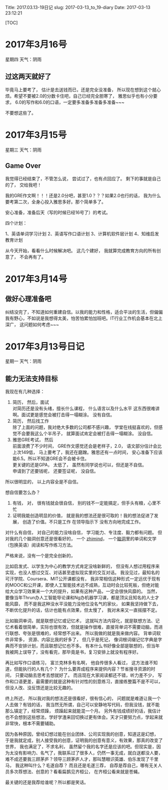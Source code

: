 Title: 2017.03.13-19日记
slug: 2017-03-13_to_19-diary
Date: 2017-03-13 23:12:21   

[TOC]

# 2017年3月16号

星期四 天气：阴雨

## 过这两天就好了

毕竟马上要考了， 估计是去送钱而已，还是完全没准备， 所以现在想到这个就心烦。希望不要被2.0的分数卡住吧，自己已经完全胆寒了， 雅思似乎也有小分要求， 6.0的写作和6.0的口语，一定要多准备多准备多准备~~~

不要想这些了。

# 2017年3月15号

星期三 天气：阴雨

## Game Over

我觉得已经结束了，不管怎么说， 尝试过了，也有点回应了。 剩下的事就是自己的了， 交给我吧！

我的GRE作文啊！！！还是2.0分吧，甚至1.0？？？如果2.0也行的话， 我为什么要考第二次，全身心投入雅思多好。那个简单多了。

安心准备，准备后天（写的时候已经16号了）的考试。

四个计划：

1、英语单词学习计划
2、英语写作口语计划
3、计算机软件层计划 ​​​
4、知维启发教育计划

从今天开始，看看什么时候解决吧。 这几个建好， 我就算完成教育方向的所有创意了， 不会再有了。

# 2017年3月14号

## 做好心理准备吧

纠结没完了，不知道如何重建自信。以我的能力和性格，适合平淡的生活，但偏偏我有野心，不如说是我想得太美，怕苦怕累怕加班吧。IT行业工作机会基本在北上深广， 这问题如何考虑~~~

# 2017年3月13号日记

星期一 天气：阴雨

## 能力无法支持目标

我现在有几种选择：

1. 简历， 然后，面试    
    对简历还是没有头绪，擅长什么课程， 什么语言以及什么水平 这东西很难讲啊。面试更是感觉会被打击得一塌糊涂。 没有自信。
2. 简历， 然后找工作  
    除了上面的问题，我对绝大多数的公司都不感兴趣， 学堂在线挺喜欢的，但感觉不会要我这么个半吊子， 就算面试肯定会被打击得一塌糊涂。 没自信。
3. 雅思GRE考试， 然后  
    前面浪费了不少时间， GRE作文感觉还会是老样子，2.0， 语文部分估计会比上次149低， 马上要考了，我还在磨蹭。雅思还有一点时间， 安心准备下应该能6.5。所以不知道GRE会不会被卡住。  
    更关键的还是GPA， 太低了， 虽然有同学说也可以，但还是不自信。  
    申请到了还要钱呢， 还要签证呢， 没自信。

所以很明显的， 以上内容全是不自信。

想自信要怎么办？

1. 有钱， 对， 很有钱就会很自信， 别的钱不一定能搞定，但手头有粮，心里不忙
2. 证明我能创造明显的价值， 就是我的想法还是很可取的！我的想法促进了发展， 创造了价值。不只是工作 在领导指示下 没有方向地完成工作。

对什么有自信， 对自己的能力没啥自信， 学习能力、专注度、毅力都有问题。 但对我的几个脑洞创意还是很看好的， 一个 [zhimind](http://blog.zhimind.com/zhimind-entire-solution.html)， 一个[脑洞](http://blog.zhimind.com/NaoDong-list.html)里的单词和文学（包换英语）阅读和写作练习方法。

严格来说，没有一个是完全创新的， 

比如启发式、以学生为中心的教学方式肯定没啥新鲜的， 但没有人想过用程序来实现，也没人想过交互、对话甚至虚拟现实里的交互对话。 我没见过，最知名的可汗学院、Coursera、MIT公开课都没有， 我非常相信这种形式一定远优于现有的MOOC和公开课，即使人工智能技术远不成熟，互动时会比较死板，但绝对能给大众学习效果来一个大的提升，如果有这种产品，一定会很快风靡的。 当然，要像当年Thrun办人工智能导论课和Ng办机器学习课，都是顶尖且知名的人士才能风靡， 而不是我这种没水平没能力没地位没名气的家伙， 如果我坚持做下去，不断优化提升的话，估计也能有点效果，但太慢了， 我对未来又一直摇摆不定。

比如脑洞单词，就是联想记忆或记忆术， 这就叫方法内容化，就是联想方法、记忆术看着很简单，实际也很有效，但就是操作很难，直接背单词不需要动脑，而进行联想、夸张是很难的，经常想不出来。 所以我做的就是我来做内容。 背单词软件非常多， 资源、内容比我的好多了， 但几乎是死记， 像词根词缀记忆字典是字典而不安排计划，而且联想记忆也不多。 有本什么书好像全部是联想的，但当年我被网上误导了，没有看完，那毕竟是书，复习安排上就没有程序好。

再比如写作口语练习， 富兰克林多有名啊， 他自传很多人看过， 这方法谁不知道，但能执行的人有几个？ 为什么要弄成程序来提供内容？节省搜寻资源的时间， 只要动脑去思考去想就好了。 而且现在大家阅读都还不错，听力差不少， 写作和口语更差，最需要的就是这种有针对性的刻意练习，直接练整篇不是不可以，但没人改、没反馈还是比较无趣的。

终上所述， 所以我对我的想法还是很看好，很有信心的， 问题就是难道让我一个人去做？有钱的话， 我当然无所谓，自己可以安静地写代码，但我没钱，就不能那么镇定了，经常烦躁， 烦躁起来就能混一个月。 另外有钱成绩好的话，我估计也不会想到这些想法，学好学渣来回切换过更有体会。天才只要努力点，学起来就非常快，根本不需要辅助。

因为各种原因，曾经幻想过能在创业团体、公司实现我的创意，知道这是幻想， 于是我就定成，别人接受我的创意，证明我的创意有意义，有效果，那真的改变了世界， 我也满足了，不求名利， 虽然留个我的名字还是应该的吧。但现实是，因为太没有影响力、名气了，我联系过了很多人，仍然一事无成，就白送都没人要，难不成还要我三顾茅庐？领导三顾茅庐人才，那叫慧眼识英雄、伯乐发现了千里马， 我这种叫什么？毛遂自荐？ 而且还是毛遂三荐， 自荐是荐自己，哪有无关人员多次荐想法、创意的？看看扁鹊见齐桓公， 在齐桓公看来就是苍蝇。

最关键的还是我荐给谁呢？所以都是笑话。
